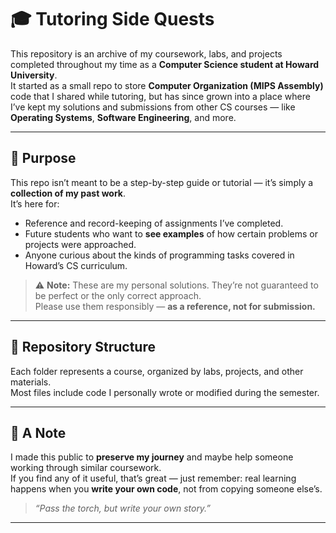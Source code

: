 # 🎓 Tutoring Side Quests

This repository is an archive of my coursework, labs, and projects completed throughout my time as a **Computer Science student at Howard University**.  
It started as a small repo to store **Computer Organization (MIPS Assembly)** code that I shared while tutoring, but has since grown into a place where I’ve kept my solutions and submissions from other CS courses — like **Operating Systems**, **Software Engineering**, and more.

---

## 🧭 Purpose

This repo isn’t meant to be a step-by-step guide or tutorial — it’s simply a **collection of my past work**.  
It’s here for:
- Reference and record-keeping of assignments I’ve completed.
- Future students who want to **see examples** of how certain problems or projects were approached.
- Anyone curious about the kinds of programming tasks covered in Howard’s CS curriculum.

> ⚠️ **Note:** These are my personal solutions. They’re not guaranteed to be perfect or the only correct approach.  
> Please use them responsibly — **as a reference, not for submission.**

---

## 📂 Repository Structure

Each folder represents a course, organized by labs, projects, and other materials.  
Most files include code I personally wrote or modified during the semester.

---

## 💬 A Note

I made this public to **preserve my journey** and maybe help someone working through similar coursework.  
If you find any of it useful, that’s great — just remember: real learning happens when you **write your own code**, not from copying someone else’s.

> *“Pass the torch, but write your own story.”*

---
